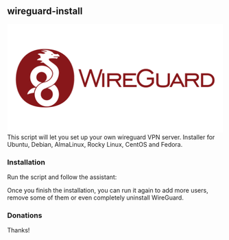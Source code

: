 ## wireguard-install
<div style="text-align:center">
  <img src="./wireguard-ar21.png" alt="wireguard" />
</div>
This script will let you set up your own wireguard VPN server. Installer for Ubuntu, Debian, AlmaLinux, Rocky Linux, CentOS and Fedora.

### Installation
Run the script and follow the assistant:

Once you finish the installation, you can run it again to add more users, remove some of them or even completely uninstall WireGuard.

### Donations
Thanks!
